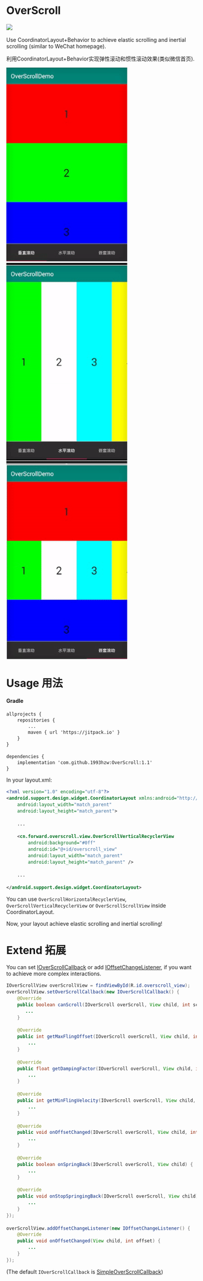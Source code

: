 # OverScroll

[![](https://jitpack.io/v/1993hzw/OverScroll.svg)](https://jitpack.io/#1993hzw/OverScroll)

Use CoordinatorLayout+Behavior to achieve elastic scrolling and inertial scrolling (similar to WeChat homepage). 

利用CoordinatorLayout+Behavior实现弹性滚动和惯性滚动效果(类似微信首页).

![vertical over-scroll](https://raw.githubusercontent.com/1993hzw/common/master/overscoll/overscroll.gif)
![horizontal over-scroll](https://raw.githubusercontent.com/1993hzw/common/master/overscoll/overscroll2.gif)
![nested over-scroll](https://raw.githubusercontent.com/1993hzw/common/master/overscoll/overscroll3.gif)

# Usage 用法

#### Gradle 

```
allprojects {
    repositories {
        ...
        maven { url 'https://jitpack.io' }
    }
}
 
dependencies {
    implementation 'com.github.1993hzw:OverScroll:1.1'
}
```

In your layout.xml:
```xml
<?xml version="1.0" encoding="utf-8"?>
<android.support.design.widget.CoordinatorLayout xmlns:android="http://schemas.android.com/apk/res/android"
    android:layout_width="match_parent"
    android:layout_height="match_parent">

    ...

    <cn.forward.overscroll.view.OverScrollVerticalRecyclerView
        android:background="#0ff"
        android:id="@+id/overscroll_view"
        android:layout_width="match_parent"
        android:layout_height="match_parent" />

    ...

</android.support.design.widget.CoordinatorLayout>
```

You can use `OverScrollHorizontalRecyclerView`, `OverScrollVerticalRecyclerView` or `OverScrollScrollView` inside CoordinatorLayout.

Now, your layout achieve elastic scrolling and inertial scrolling!

# Extend 拓展

You can set [IOverScrollCallback](https://github.com/1993hzw/OverScroll/blob/master/overscroll/src/main/java/cn/forward/overscroll/IOverScrollCallback.java) or add [IOffsetChangeListener](https://github.com/1993hzw/OverScroll/blob/master/overscroll/src/main/java/cn/forward/overscroll/IOffsetChangeListener.java), if you want to achieve more complex interactions.

```java
IOverScrollView overScrollView = findViewById(R.id.overscroll_view);
overScrollView.setOverScrollCallback(new IOverScrollCallback() {
    @Override
    public boolean canScroll(IOverScroll overScroll, View child, int scrollDirection) {
       ...
    }

    @Override
    public int getMaxFlingOffset(IOverScroll overScroll, View child, int scrollDirection) {
        ...
    }

    @Override
    public float getDampingFactor(IOverScroll overScroll, View child, int scrollDirection) {
        ...
    }

    @Override
    public int getMinFlingVelocity(IOverScroll overScroll, View child, int scrollDirection) {
        ...
    }

    @Override
    public void onOffsetChanged(IOverScroll overScroll, View child, int offset) {
        ...
    }

    @Override
    public boolean onSpringBack(IOverScroll overScroll, View child) {
        ...
    }

    @Override
    public void onStopSpringingBack(IOverScroll overScroll, View child) {
        ...
    }
});

overScrollView.addOffsetChangeListener(new IOffsetChangeListener() {
    @Override
    public void onOffsetChanged(View child, int offset) {
        ...
    }
});
```
(The default `IOverScrollCallback` is [SimpleOverScrollCallback](https://github.com/1993hzw/OverScroll/blob/master/overscroll/src/main/java/cn/forward/overscroll/SimpleOverScrollCallback.java))